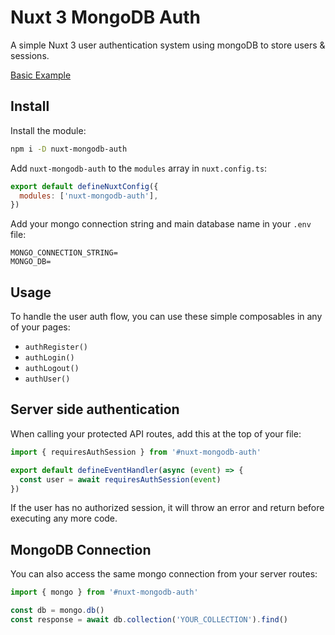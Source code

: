 # Nuxt 3 MongoDB Auth

A simple Nuxt 3 user authentication system using mongoDB to store users & sessions.

[Basic Example](https://github.com/timb-103/nuxt-mongodb-auth-example)

## Install

Install the module:

```sh
npm i -D nuxt-mongodb-auth
```

Add `nuxt-mongodb-auth` to the `modules` array in `nuxt.config.ts`:

```js
export default defineNuxtConfig({
  modules: ['nuxt-mongodb-auth'],
})
```

Add your mongo connection string and main database name in your `.env` file:

```
MONGO_CONNECTION_STRING=
MONGO_DB=
```

## Usage

To handle the user auth flow, you can use these simple composables in any of your pages:

- `authRegister()`
- `authLogin()`
- `authLogout()`
- `authUser()`

## Server side authentication

When calling your protected API routes, add this at the top of your file:

```js
import { requiresAuthSession } from '#nuxt-mongodb-auth'

export default defineEventHandler(async (event) => {
  const user = await requiresAuthSession(event)
})
```

If the user has no authorized session, it will throw an error and return before executing any more code.

## MongoDB Connection

You can also access the same mongo connection from your server routes:

```js
import { mongo } from '#nuxt-mongodb-auth'

const db = mongo.db()
const response = await db.collection('YOUR_COLLECTION').find()
```
